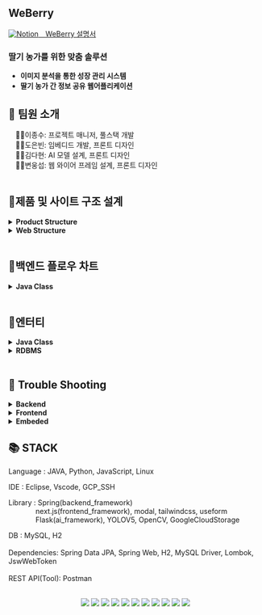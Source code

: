 ## WeBerry  
<a href="https://oxidized-sweater-1d3.notion.site/Weberry-4ca4eb31df96441da5b84eebc767af62">
<img src="https://noticon-static.tammolo.com/dgggcrkxq/image/upload/v1570106347/noticon/hx52ypkqqdzjdvd8iaid.svg" alt="Notion" width="30" height="30"/>&emsp;WeBerry 설명서
</a>
<h3>딸기 농가를 위한 맞춤 솔루션</h3>
<ul>
<li><strong>이미지 분석을 통한 성장 관리 시스템</strong></li>  
<li><strong>딸기 농가 간 정보 공유 웹어플리케이션</strong></li>
</ul>

## 🐘 팀원 소개  
&emsp;🧑‍💼이종수: 프로젝트 매니저, 풀스택 개발  
&emsp;🧑‍💼도은빈: 임베디드 개발, 프론트 디자인  
&emsp;🧑‍💼김다현: AI 모델 설계, 프론트 디자인  
&emsp;🧑‍💼변웅섭: 웹 와이어 프레임 설계, 프론트 디자인  
 <br>
 
## :rabbit2:제품 및 사이트 구조 설계
<details>
<summary><strong>Product Structure</strong></summary>
<img src="제품 구상도.png" alt="Product Structure"/>
</details>
<details>
<summary><strong>Web Structure</strong></summary>
<img src="화면 구상도.png" alt="Web Structure"/>
</details>
<br>

## 🦒백엔드 플로우 차트
<details>
<summary><strong>Java Class</strong></summary>
<img src="BACKEND_FLOW.png" alt="Backend Flow Chart"/>
</details>
<br>

## 👥엔터티
<details>
<summary><strong>Java Class</strong></summary>
<img src="ENTITY.png" alt="Entity"/>
</details>
<details>
<summary><strong>RDBMS</strong></summary>
<img src="RDBMS.png" alt="RDBMS"/>
</details>
<br>

## 🧨 Trouble Shooting
<details>
<summary><strong>Backend</strong></summary>
<ul>
 <li>
  <strong>multipart/form-data 바인딩 문제</strong>
  <ul>
   <li>각 언어별 request 방식이 조금씩 차이가 있어, 언어별 바인딩 방법에 맞게 해결.</li>
   <li>JavaScript의 경우, FormData 객체를 생성하고, 그 안에 key, value로 데이터를 연결. 여러개의 이미지를 하나의 이미지로 보낼시, list형식이 아니라 같은 key값에 append해야함. FormData 객체를 보낼 경우, header의 content-type을 multipart/form-data로 변경하지 않아도 자동으로 적용됨.</li>
   <li>python의 경우, requests 패키지를 사용, dictionary에 key, value를 담아 body에 담아서 송신. header의 content-type을 multipart/form-data로 변경해야함.</li>
  </ul>
 </li>
 <li>
  <strong>1:M 관계 중복 불가능 문제</strong>
  <ul>
   <li>Report와 Image의 1:M 관계에서 Report 클래스 안에 baseImageUrl, analyzedImageUrl 총 두번의 관계를 설정. sql상에는 둘다 연결된 것처럼 보이나, get할 경우, baseImageUrl에서 analyzedImageUrl이 얻어짐.</li>
   <li>1:M 관계를 하나의 클래스에서 다른 이름으로 2번 설정할 경우, 하나의 관계가 무효가 되는 현상이 있어, 관계를 imageUrls로 수정.</li>
  </ul>
 </li>
 <li>
  <strong>WebSocket 연결 간 데이터 송신 문제</strong>
  <ul>
   <li>ws 송수신 간 token을 통한 유저 유효성 검사를 위해 header에 token을 심어서 보내려고 했으나, ws 송신에서 header의 임의적인 수정이 불가능.</li>
   <li>ws 첫 송수신 과정에서 client의 첫 Message에 Token을 보내, 유효성 검사로 대체.</li>
  </ul>
 </li>
 <li>
  <strong>GCP Server 내 websocket 사용 문제</strong>
  <ul>
   <li>GCP 기본 어플리케이션에서는 ws환경이 불가능.</li>
   <li>지속적인 공부가 필요하여, 현재로써는 미해결</li>
  </ul>
 </li>
</ul>
</details>
<details>
<summary><strong>Frontend</strong></summary>
<ul>
 <li>
  <strong>NextJS build 이후 image not found 문제</strong>
  <ul>
   <li>NextJS는 build 이후에 추가되는 public 폴더의 이미지를 불러오는게 불가능.</li>
   <li>이미지 저장을 NextJS의 public에 저장하는 방식에서 google cloud storage에 저장하고 불러오는 방식으로 전환.</li>
  </ul>
 </li>
 <li>
  <strong>댓글 작성 시간 문제</strong>
  <ul>
   <li>댓글 작성시, 현재 시간과 작성시간의 차이를 초로 계산해서 작성된 시간이 얼마전인지 확인하려 했으나 수천 시간 이전으로 발생.</li>
   <li>Ubuntu VM과 Mysql의 기본 설정시간이 UTF(+00:00)으로 설정되어 있어, timezone을 Asia/Seoul로 변경.</li>
  </ul>
 </li>
</ul>
</details>
<details>
<summary><strong>Embeded</strong></summary>
<ul>
 <li>
  <strong>Python 버전에 따른 PyTorch 임포트 에러 문제</strong>
  <ul>
   <li>Python3.9버전을 설치하여 작업하고 있었는데, PyTorch 패키지는 Python3.7 환경에서 동작하는 문제가 발생. Python3.7로 재설치하는 과정에서 라즈베리파이가 뻗어버려 먹통이 되는 이슈 발생.</li>
   <li>PyTorch를 사용하는 것 대신에 OpenCV에 모델을 태워 Flask Server에서 동작하는 방식으로 전환.</li>
  </ul>
 </li>
 <li>
  <strong>카메라 모듈 작동 시차 문제</strong>
  <ul>
   <li>RaspberryPi Camera 모듈 동작시 카메라를 켜고, 사진을 찍고, 카메라를 닫고, 데이터를 송신하는데 한 동작마다 3초의 딜레이가 발생.</li>
   <li>매 동작마다 카메라를 켜고 끄는 동작사이에 카메라로 찍고, RC카가 이동하는 코드를 삽입하여 딜레이 시간을 없앰.</li>
  </ul>
 </li>
</ul>
</details>
 
 
## 📚 STACK
Language : JAVA, Python, JavaScript, Linux
  
IDE : Eclipse, Vscode, GCP_SSH  
  
Library : Spring(backend_framework)  
&emsp;&emsp;&emsp;&nbsp;&nbsp;&nbsp;next.js(frontend_framework), modal, tailwindcss, useform  
&emsp;&emsp;&emsp;&nbsp;&nbsp;&nbsp;Flask(ai_framework), YOLOV5, OpenCV, GoogleCloudStorage  
  
DB : MySQL, H2
<br></br>
Dependencies: Spring Data JPA, Spring Web, H2, MySQL Driver, Lombok, JswWebToken
<br></br>
REST API(Tool): Postman
<br></br>
<div> 

<div align=center> 
  <img src="https://img.shields.io/badge/java-007396.svg?style=for-the-badge&logo=java&logoColor=white">
  <img src="https://img.shields.io/badge/visual%20Studio%20Code-007ACC?style=for-the-badge&logo=Visual%20Studio%20Code&logoColor=white">
  <img src="https://img.shields.io/badge/eclipse IDE-2C2255?style=for-the-badge&logo=Eclipse IDE&logoColor=white">
  <img src="https://img.shields.io/badge/spring-6DB33F?style=for-the-badge&logo=spring&logoColor=white">
  <img src="https://img.shields.io/badge/springBoot-6DB33F?style=for-the-badge&logo=spring&logoColor=white">
  <img src="https://img.shields.io/badge/mysql-4479A1?style=for-the-badge&logo=mysql&logoColor=white">
  <img src="https://img.shields.io/badge/h2%20DataBase-00000.svg?style=for-the-badge&logo=h2DataBase&logoColor=white">
  <img src="https://img.shields.io/badge/postman-FF6C37?style=for-the-badge&logo=Postman&logoColor=white">
  <img src="https://img.shields.io/badge/nextjs-000000?style=for-the-badge&logo=Next.js&logoColor=white">
  <img src="https://img.shields.io/badge/tailwindcss-000000?style=for-the-badge&logo=TailWindCss&logoColor=white">
  <img src="https://img.shields.io/badge/jswtoken-000000?style=for-the-badge&logo=JSONWebTokens&logoColor=white">
  
<br>



 
</br>
<br>
  
  
